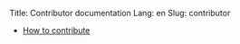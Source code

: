 Title: Contributor documentation
Lang: en
Slug: contributor

* [How to contribute]({filename}/pages/contributor/contribute.md)
